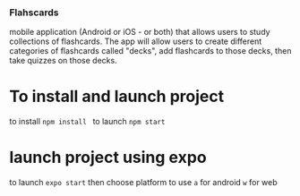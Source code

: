 ### Flahscards

mobile application (Android or iOS - or both) that allows users to study collections of flashcards. The app will allow users to create different categories of flashcards called "decks", add flashcards to those decks, then take quizzes on those decks.

# To install and launch project
to install `npm install `
to launch `npm start`

# launch project using expo
to launch `expo start`
then choose platform to use `a` for android `w` for web